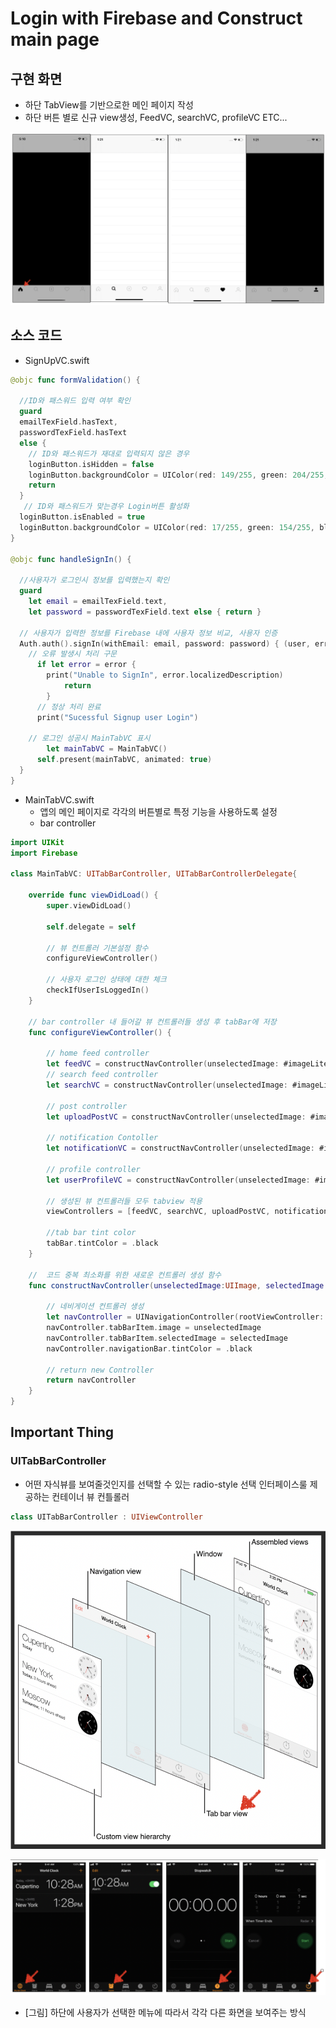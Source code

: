 







# Login with Firebase and Construct main page



## 구현 화면

- 하단 TabView를 기반으로한 메인 페이지 작성
- 하단 버튼 별로 신규 view생성, FeedVC, searchVC, profileVC ETC...


![200506_MainTabVC](../image/200506_MainTabVC.png)



## 소스 코드

- SignUpVC.swift

```swift
@objc func formValidation() {
        
  //ID와 패스워드 입력 여부 확인
  guard
  emailTexField.hasText,
  passwordTexField.hasText
  else {
    // ID와 패스워드가 재대로 입력되지 않은 경우
    loginButton.isHidden = false
    loginButton.backgroundColor = UIColor(red: 149/255, green: 204/255, blue: 244/255, alpha: 1)
    return
  }
   // ID와 패스워드가 맞는경우 Login버튼 활성화
  loginButton.isEnabled = true
  loginButton.backgroundColor = UIColor(red: 17/255, green: 154/255, blue: 235/255, alpha: 1)
}

@objc func handleSignIn() {

  //사용자가 로그인시 정보를 입력했는지 확인
  guard
  	let email = emailTexField.text,
  	let password = passwordTexField.text else { return }
  
  // 사용자가 입력한 정보를 Firebase 내에 사용자 정보 비교, 사용자 인증
  Auth.auth().signIn(withEmail: email, password: password) { (user, error) in
    // 오류 발생시 처리 구문
 	  if let error = error {
	  	print("Unable to SignIn", error.localizedDescription)
	 		return
	 	}          
 	  // 정상 처리 완료
	  print("Sucessful Signup user Login")
	            
  	// 로그인 성공시 MainTabVC 표시
 		let mainTabVC = MainTabVC()                   
	  self.present(mainTabVC, animated: true)                   
  }
}
```

- MainTabVC.swift
  - 앱의 메인 페이지로 각각의 버튼별로 특정 기능을 사용하도록 설정
  - bar controller

```swift
import UIKit
import Firebase

class MainTabVC: UITabBarController, UITabBarControllerDelegate{

    override func viewDidLoad() {
        super.viewDidLoad()

        self.delegate = self
        
        // 뷰 컨트롤러 기본설정 함수
        configureViewController()
        
        // 사용자 로그인 상태에 대한 체크
        checkIfUserIsLoggedIn()
    }
    
    // bar controller 내 들어갈 뷰 컨트롤러들 생성 후 tabBar에 저장
    func configureViewController() {
    
        // home feed controller
        let feedVC = constructNavController(unselectedImage: #imageLiteral(resourceName: "home_unselected"), selectedImage: #imageLiteral(resourceName: "home_selected"), rootViewController: FeedVC(collectionViewLayout: UICollectionViewFlowLayout()))
        // search feed controller
        let searchVC = constructNavController(unselectedImage: #imageLiteral(resourceName: "search_unselected"), selectedImage: #imageLiteral(resourceName: "search_selected"), rootViewController: SearchVC())
    
        // post controller
        let uploadPostVC = constructNavController(unselectedImage: #imageLiteral(resourceName: "plus_unselected"), selectedImage: #imageLiteral(resourceName: "plus_unselected"), rootViewController: UploadPostVC())
        
        // notification Contoller
        let notificationVC = constructNavController(unselectedImage: #imageLiteral(resourceName: "like_unselected"), selectedImage: #imageLiteral(resourceName: "like_selected"), rootViewController: NotificationVC())
        
        // profile controller
        let userProfileVC = constructNavController(unselectedImage: #imageLiteral(resourceName: "profile_unselected"), selectedImage: #imageLiteral(resourceName: "profile_selected"), rootViewController: UserProfileVC(collectionViewLayout: UICollectionViewLayout()))
        
        // 생성된 뷰 컨트롤러들 모두 tabview 적용
        viewControllers = [feedVC, searchVC, uploadPostVC, notificationVC, userProfileVC]
        
        //tab bar tint color
        tabBar.tintColor = .black
    }
    
    //  코드 중복 최소화를 위한 새로운 컨트롤러 생성 함수
    func constructNavController(unselectedImage:UIImage, selectedImage:UIImage, rootViewController: UIViewController = UIViewController()) -> UINavigationController {
        
        // 네비게이션 컨트롤러 생성
        let navController = UINavigationController(rootViewController: rootViewController)
        navController.tabBarItem.image = unselectedImage
        navController.tabBarItem.selectedImage = selectedImage
        navController.navigationBar.tintColor = .black
        
        // return new Controller
        return navController
    }
}

```



## Important Thing

### UITabBarController

- 어떤 자식뷰를 보여줄것인지를 선택할 수 있는  radio-style 선택 인터페이스룰 제공하는 컨테이너 뷰 컨틀롤러

```swift
class UITabBarController : UIViewController
```

![200506_UITabBarController1](../image/200506_UITabBarController1.png)

![200506_UITabBarController2](../image/200506_UITabBarController2.png)

- [그림] 하단에 사용자가 선택한 메뉴에 따라서 각각 다른 화면을 보여주는 방식
